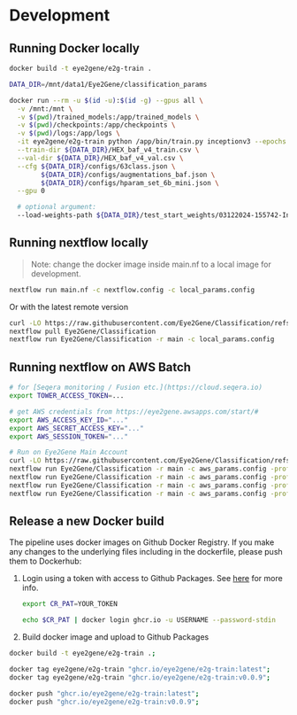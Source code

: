 # Development

## Running Docker locally

```bash
docker build -t eye2gene/e2g-train .

DATA_DIR=/mnt/data1/Eye2Gene/classification_params

docker run --rm -u $(id -u):$(id -g) --gpus all \
  -v /mnt:/mnt \
  -v $(pwd)/trained_models:/app/trained_models \
  -v $(pwd)/checkpoints:/app/checkpoints \
  -v $(pwd)/logs:/app/logs \
  -it eye2gene/e2g-train python /app/bin/train.py inceptionv3 --epochs 10 \
  --train-dir ${DATA_DIR}/HEX_baf_v4_train.csv \
  --val-dir ${DATA_DIR}/HEX_baf_v4_val.csv \
  --cfg ${DATA_DIR}/configs/63class.json \
        ${DATA_DIR}/configs/augmentations_baf.json \
        ${DATA_DIR}/configs/hparam_set_6b_mini.json \
  --gpu 0

  # optional argument:
  --load-weights-path ${DATA_DIR}/test_start_weights/03122024-155742-InceptionV3-1e-32bs-0.0001lr.h5
```

## Running nextflow locally

> Note: change the docker image inside main.nf to a local image for development.

```bash
nextflow run main.nf -c nextflow.config -c local_params.config
```

Or with the latest remote version

```bash
curl -LO https://raw.githubusercontent.com/Eye2Gene/Classification/refs/heads/main/local_params.config
nextflow pull Eye2Gene/Classification
nextflow run Eye2Gene/Classification -r main -c local_params.config
```

## Running nextflow on AWS Batch

```bash
# for [Seqera monitoring / Fusion etc.](https://cloud.seqera.io)
export TOWER_ACCESS_TOKEN=...

# get AWS credentials from https://eye2gene.awsapps.com/start/#
export AWS_ACCESS_KEY_ID="..."
export AWS_SECRET_ACCESS_KEY="..."
export AWS_SESSION_TOKEN="..."

# Run on Eye2Gene Main Account
curl -LO https://raw.githubusercontent.com/Eye2Gene/Classification/refs/heads/main/aws_params.config
nextflow run Eye2Gene/Classification -r main -c aws_params.config -profile eye2gene_main -resume -with-tower
nextflow run Eye2Gene/Classification -r main -c aws_params.config -profile eye2gene_site1 -resume -with-tower
nextflow run Eye2Gene/Classification -r main -c aws_params.config -profile eye2gene_site2 -resume -with-tower
nextflow run Eye2Gene/Classification -r main -c aws_params.config -profile eye2gene_site3 -resume -with-tower
```

## Release a new Docker build

The pipeline uses docker images on Github Docker Registry. If you make any changes to the underlying files including in the dockerfile, please push them to Dockerhub:

1. Login using a token with access to Github Packages. See [here](https://docs.github.com/en/packages/working-with-a-github-packages-registry/working-with-the-container-registry) for more info.

   ```bash
   export CR_PAT=YOUR_TOKEN

   echo $CR_PAT | docker login ghcr.io -u USERNAME --password-stdin
   ```

2. Build docker image and upload to Github Packages

```bash
docker build -t eye2gene/e2g-train .;

docker tag eye2gene/e2g-train "ghcr.io/eye2gene/e2g-train:latest";
docker tag eye2gene/e2g-train "ghcr.io/eye2gene/e2g-train:v0.0.9";

docker push "ghcr.io/eye2gene/e2g-train:latest";
docker push "ghcr.io/eye2gene/e2g-train:v0.0.9";
```
